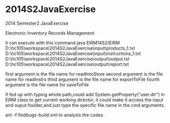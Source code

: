 2014S2JavaExercise
==================

2014 Semester2 JavaExercise

Electronic Inventory Records Management

it can execute with this command
java EIRM14S2/EIRM D:\hc105\workspace\2014S2JavaExercise\input\products_1.txt D:\hc105\workspace\2014S2JavaExercise\input\instructions_1.txt D:\hc105\workspace\2014S2JavaExercise\output\output.txt D:\hc105\workspace\2014S2JavaExercise\output\report.txt

first argument is the file name for readIntoStore
second argument is the file name for readInstrs
third argument is the file name for exportToFile
fourth argument is the file name for saveToFile

if fed up with typing whole path,could add System.getProperty("user.dir") in EIRM class to get current working director,
it could make it access the input and ouput foulder,and just type the specific file name in the cmd arguments.


ant -f findbugs-build.xml to analysis the codes
